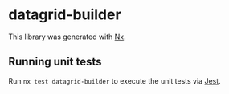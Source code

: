 # datagrid-builder

This library was generated with [Nx](https://nx.dev).

## Running unit tests

Run `nx test datagrid-builder` to execute the unit tests via [Jest](https://jestjs.io).
